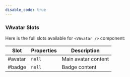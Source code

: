 ```yaml
---
disable_code: true
---
```


### VAvatar Slots

Here is the full slots available for `<VAvatar />` component:

| Slot    | Properties                          | Description         |
| ------- | ----------------------------------- | ------------------- |
| #avatar | <span class="is-null">`null`</span> | Main avatar content |
| #badge  | <span class="is-null">`null`</span> | Badge content       |
